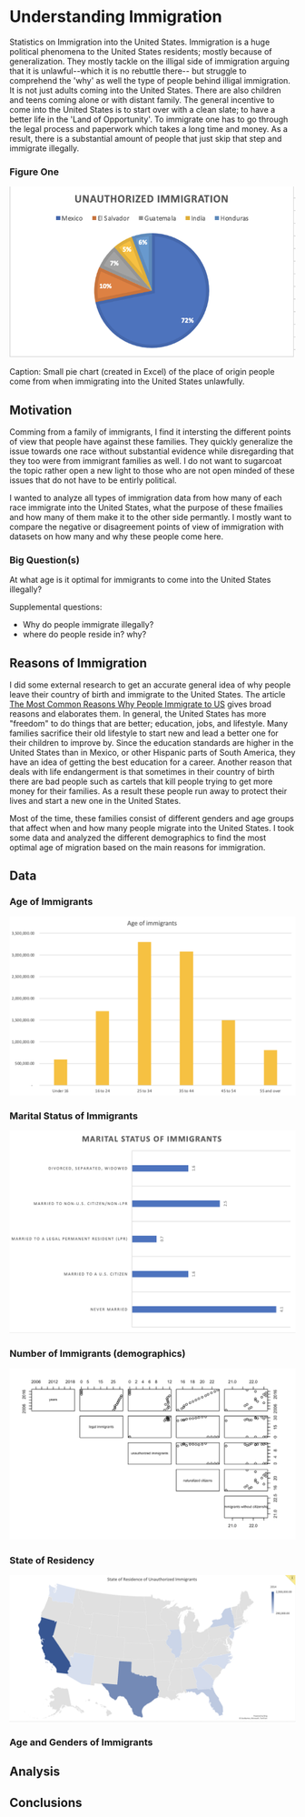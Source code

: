# Understanding Immigration 

Statistics on Immigration into the United States. Immigration is a huge political phenomena to the United States residents; mostly because of generalization. They mostly tackle on the illigal side of immigration arguing that it is unlawful--which it is no rebuttle there-- but struggle to comprehend the 'why' as well the type of people behind illigal immigration. It is not just adults coming into the United States. There are also children and teens coming alone or with distant family. The general incentive to come into the United States is to start over with a clean slate; to have a better life in the 'Land of Opportunity'. To immigrate one has to go through the legal process and paperwork which takes a long time and money. As a result, there is a substantial amount of people that just skip that step and immigrate illegally. 

### Figure One
<img src= "https://raw.githubusercontent.com/greciasantana/Pinpoints-of-immigration/main/Screen%20Shot%202021-04-04%20at%208.18.13%20PM.png">

Caption: Small pie chart (created in Excel) of the place of origin people come from when immigrating into the United States unlawfully. 


## Motivation
Comming from a family of immigrants, I find it intersting the different points of view that people have against these families. They quickly generalize the issue towards one race without substantial evidence while disregarding that they too were from immigrant families as well. I do not want to sugarcoat the topic rather open a new light to those who are not open minded of these issues that do not have to be entirly political. 

I wanted to analyze all types of immigration data from how many of each race immigrate into the United States, 
what the purpose of these fmailies and how many of them make it to the other side permantly. I mostly want to compare the negative or disagreement points of view of immigration with datasets on how many and why these people come here. 

### Big Question(s)
At what age is it optimal for immigrants to come into the United States illegally?

Supplemental questions: 
 - Why do people immigrate illegally?
 - where do people reside in? why? 


## Reasons of Immigration

I did some external research to get an accurate general idea of why people leave their country of birth and immigrate to the United States. The article [The Most Common Reasons Why People Immigrate to US](https://sandiegoimmigrationlawcenter.com/the-most-common-reasons-why-people-immigrate-to-us/) gives broad reasons and elaborates them. In general, the United States has more "freedom" to do things that are better; education, jobs, and lifestyle. Many families sacrifice their old lifestyle to start new and lead a better one for their children to improve by. Since the education standards are higher in the United States than in Mexico, or other Hispanic parts of South America, they have an idea of getting the best education for a career. Another reason that deals with life endangerment is that sometimes in their country of birth there are bad people such as cartels that kill people trying to get more money for their families. As a result these people run away to protect their lives and start a new one in the United States. 

Most of the time, these families consist of different genders and age groups that affect when and how many people migrate into the United States. I took some data and analyzed the different demographics to find the most optimal age of migration based on the main reasons for immigration. 

## Data

### Age of Immigrants
<img src= https://raw.githubusercontent.com/greciasantana/Pinpoints-of-immigration/main/Age%20of%20Immigrants.png>

### Marital Status of Immigrants
<img src= https://raw.githubusercontent.com/greciasantana/Pinpoints-of-immigration/main/Marital%20Status%20of%20immigrants%20.png>

### Number of Immigrants (demographics)
<img src= https://raw.githubusercontent.com/greciasantana/Pinpoints-of-immigration/main/number%20of%20types%20of%20immigrants%20.png>

### State of Residency
<img src= https://raw.githubusercontent.com/greciasantana/Pinpoints-of-immigration/main/State%20of%20residency%20image.png>

### Age and Genders of Immigrants


## Analysis

## Conclusions

